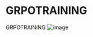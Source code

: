 # GRPOTRAINING
GRPOTRAINING
![image](https://github.com/user-attachments/assets/c2e1b802-33eb-4c5a-bd4a-cf302a120d1a)

